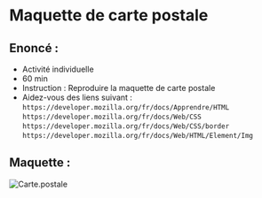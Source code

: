 # Maquette de carte postale
## Enoncé : 
* Activité individuelle 
* 60 min
* Instruction : Reproduire la maquette de carte postale
* Aidez-vous des liens suivant :  
`https://developer.mozilla.org/fr/docs/Apprendre/HTML`  
`https://developer.mozilla.org/fr/docs/Web/CSS`  
`https://developer.mozilla.org/fr/docs/Web/CSS/border`  
`https://developer.mozilla.org/fr/docs/Web/HTML/Element/Img`   

## Maquette :
![Carte.postale](https://zupimages.net/up/20/28/k1le.png)
